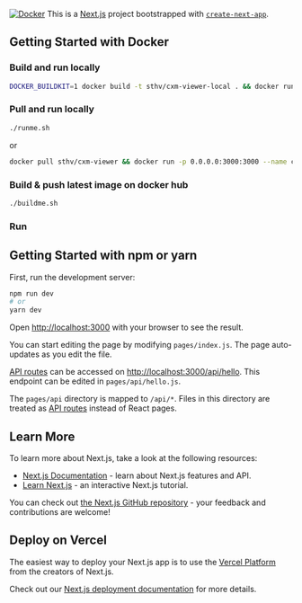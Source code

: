 [![Docker](https://github.com/contextmachine/cxm_viewer/actions/workflows/docker-publish.yml/badge.svg)](https://github.com/contextmachine/cxm_viewer/actions/workflows/docker-publish.yml)
This is a [Next.js](https://nextjs.org/) project bootstrapped with [`create-next-app`](https://github.com/vercel/next.js/tree/canary/packages/create-next-app).
## Getting Started with Docker
### Build and run locally
```bash
DOCKER_BUILDKIT=1 docker build -t sthv/cxm-viewer-local . && docker run -p 0.0.0.0:3000:3000 --name cxm-viewer sthv/cxm-viewer-local
```

### Pull and run locally
```bash
./runme.sh
```
or
```bash
docker pull sthv/cxm-viewer && docker run -p 0.0.0.0:3000:3000 --name cxm-viewer sthv/cxm-viewer
```
### Build & push latest image on docker hub
```bash
./buildme.sh
```
### Run

## Getting Started with npm or yarn


First, run the development server:

```bash
npm run dev
# or
yarn dev
```

Open [http://localhost:3000](http://localhost:3000) with your browser to see the result.

You can start editing the page by modifying `pages/index.js`. The page auto-updates as you edit the file.

[API routes](https://nextjs.org/docs/api-routes/introduction) can be accessed on [http://localhost:3000/api/hello](http://localhost:3000/api/hello). This endpoint can be edited in `pages/api/hello.js`.

The `pages/api` directory is mapped to `/api/*`. Files in this directory are treated as [API routes](https://nextjs.org/docs/api-routes/introduction) instead of React pages.

## Learn More

To learn more about Next.js, take a look at the following resources:

- [Next.js Documentation](https://nextjs.org/docs) - learn about Next.js features and API.
- [Learn Next.js](https://nextjs.org/learn) - an interactive Next.js tutorial.

You can check out [the Next.js GitHub repository](https://github.com/vercel/next.js/) - your feedback and contributions are welcome!

## Deploy on Vercel

The easiest way to deploy your Next.js app is to use the [Vercel Platform](https://vercel.com/new?utm_medium=default-template&filter=next.js&utm_source=create-next-app&utm_campaign=create-next-app-readme) from the creators of Next.js.

Check out our [Next.js deployment documentation](https://nextjs.org/docs/deployment) for more details.
